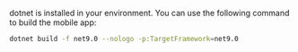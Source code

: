 dotnet is installed in your environment. You can use the following command to build the mobile app:
```bash
dotnet build -f net9.0 --nologo -p:TargetFramework=net9.0
```